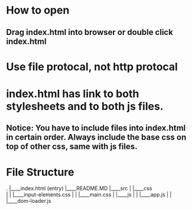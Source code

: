 # How to open
## Drag index.html into browser or double click index.html

# Use file protocal, not http protocal

# index.html has link to both stylesheets and to both js files.

## Notice: You have to include files into index.html in certain order. Always include the base css on top of other css, same with js files.


# File Structure
.
|____index.html   (entry)
|____README.MD
|____src
| |____css  
| | |____input-elements.css
| | |____main.css
| |____js
| | |____app.js
| | |____dom-loader.js

